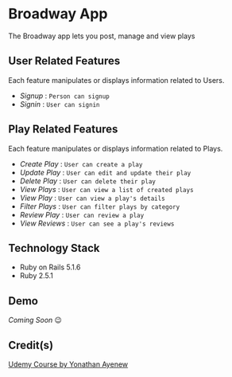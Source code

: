# Broadway App

The Broadway app lets you post, manage and view plays

## User Related Features

Each feature manipulates or displays information related to Users.

* _Signup_ : `Person can signup`
* _Signin_ : `User can signin`

## Play Related Features

Each feature manipulates or displays information related to Plays.

* _Create Play_ : `User can create a play`
* _Update Play_ : `User can edit and update their play`
* _Delete Play_ : `User can delete their play`
* _View Plays_ : `User can view a list of created plays`
* _View Play_ : `User can view a play's details`
* _Filter Plays_ : `User can filter plays by category`
* _Review Play_ : `User can review a play`
* _View Reviews_ : `User can see a play's reviews`

## Technology Stack

* Ruby on Rails 5.1.6
* Ruby 2.5.1

## Demo

_Coming Soon_ 😉

## Credit(s)

[Udemy Course by Yonathan Ayenew](https://www.udemy.com/8-beautiful-ruby-on-rails-apps-in-30-days/)
